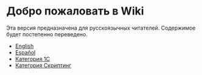 # Добро пожаловать в Wiki

Эта версия предназначена для русскоязычных читателей. Содержимое будет постепенно переведено.

* [English](../en/index.md)
* [Español](../es/index.md)
* [Категория 1С](1c/index.md)
* [Категория Скриптинг](scripting/index.md)
